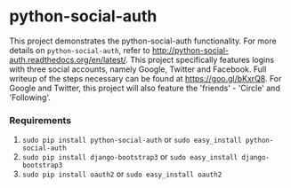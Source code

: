 # python-social-auth 
This project demonstrates the python-social-auth functionality. For more details on `python-social-auth`, refer to http://python-social-auth.readthedocs.org/en/latest/. This project specifically features logins with three social accounts, namely Google, Twitter and Facebook. Full writeup of the steps necessary can be found at https://goo.gl/bKxrQ8. For Google and Twitter, this project will also feature the 'friends' - 'Circle' and 'Following'. 

### Requirements
1. `sudo pip install python-social-auth` or `sudo easy_install python-social-auth`
2. `sudo pip install django-bootstrap3` or `sudo easy_install django-bootstrap3`
3. `sudo pip install oauth2` or `sudo easy_install oauth2`
